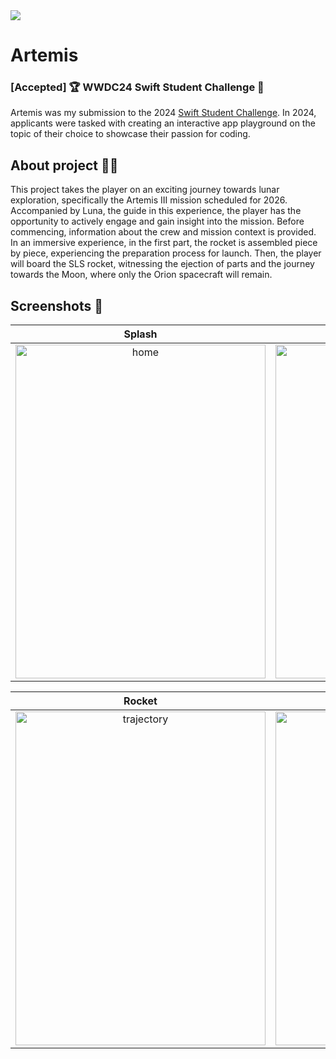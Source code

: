 <picture>
   <img src=https://media.discordapp.net/attachments/1113871889497083968/1223431128791126026/github.png?ex=6619d407&is=66075f07&hm=a817e56a7c2f9c57e2571f36347801479427ba31df16627fc0d32976b8de007a&=&format=webp&quality=lossless&width=1100&height=268>
</picture>

# Artemis
### [Accepted] 🏆 WWDC24 Swift Student Challenge 

Artemis was my submission to the 2024 [Swift Student Challenge](https://developer.apple.com/swift-student-challenge/). In 2024, applicants were tasked with creating an interactive app playground on the topic of their choice to showcase their passion for coding.

## About project 🚀🌓
This project takes the player on an exciting journey towards lunar exploration, specifically the Artemis III mission scheduled for 2026. Accompanied by Luna, the guide in this experience, the player has the opportunity to actively engage and gain insight into the mission. Before commencing, information about the crew and mission context is provided. In an immersive experience, in the first part, the rocket is assembled piece by piece, experiencing the preparation process for launch. Then, the player will board the SLS rocket, witnessing the ejection of parts and the journey towards the Moon, where only the Orion spacecraft will remain.

## Screenshots 📸

Splash            |  Home
:-------------------------:|:-------------------------:
<img src="https://media.discordapp.net/attachments/1113871889497083968/1223437901636046929/SplashScreen.png?ex=6619da56&is=66076556&hm=d47bde607e5fe8c89338cfe16df36ccdfc418de24747f24cb769045551b6d615&=&format=webp&quality=lossless&width=524&height=700" alt="home" width="400" height="534"> | <img src="https://media.discordapp.net/attachments/1113871889497083968/1223432280584753172/1.png?ex=6619d519&is=66076019&hm=297c3e2fbabc12a83b21b67b773421790af62feed14dd5ef07585da37e8b9665&=&format=webp&quality=lossless&width=852&height=1136" alt="home" width="400" height="534">

Rocket            | Trajectory
:-------------------------:|:-------------------------:
<img src="https://media.discordapp.net/attachments/1113871889497083968/1223432281864015983/3.png?ex=6619d51a&is=6607601a&hm=d4af9c197f75d9d7beef21353920972a08a17657b0284bf9eaf8c705c72abe3c&=&format=webp&quality=lossless&width=852&height=1136" alt="trajectory" width="400" height="534"> | <img src="https://media.discordapp.net/attachments/1113871889497083968/1223432281301975150/2.png?ex=6619d51a&is=6607601a&hm=4d95be29cc40b9a402d98f60a68392474e8280ade7816f241a92287866a509f0&=&format=webp&quality=lossless&width=852&height=1136" alt="rocket" width="400" height="534">
